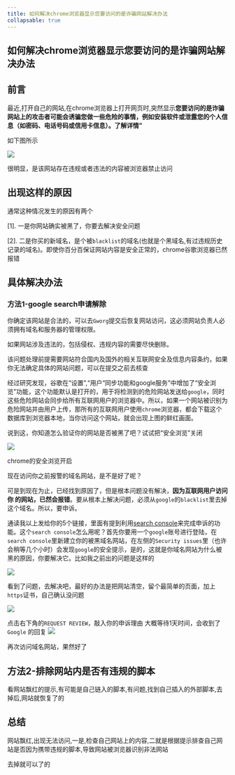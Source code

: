 ```yaml
---
title: 如何解决chrome浏览器显示您要访问的是诈骗网站解决办法
collapsable: true
---
```


## 如何解决chrome浏览器显示您要访问的是诈骗网站解决办法

## 前言

最近,打开自己的网站,在chrome浏览器上打开网页时,突然显示**您要访问的是诈骗网站上的攻击者可能会诱骗您做一些危险的事情，例如安装软件或泄露您的个人信息（如密码、电话号码或信用卡信息）。了解详情”**

如下图所示

![](https://s1.ax1x.com/2022/12/11/zhkkw9.png)

很明显，是该网站存在违规或者违法的内容被浏览器禁止访问

## 出现这样的原因

通常这种情况发生的原因有两个

[1]. 一是你网站确实被黑了，你要去解决安全问题

[2]. 二是你买的新域名，是个被`blacklist`的域名(也就是个黑域名,有过违规历史记录的域名)。即使你百分百保证网站内容是安全正常的，chrome谷歌浏览器已然报错

## 具体解决办法

### 方法1-google search申请解除

你确定该网站是合法的，可以去`Gworg`提交后恢复网站访问，这必须网站负责人必须拥有域名和服务器的管理权限。

如果网站涉及违法的，包括侵权、违规内容的需要尽快删除。

该问题处理前提需要网站符合国内及国外的相关互联网安全及信息内容条约，如果你无法确定具体的网站问题，可以在提交之前去核查

经过研究发现，谷歌在“设置”,“用户“同步功能和google服务”中增加了“安全浏览”功能，这个功能默认是打开的，用于将检测到的危险网站发送给`google`，同时这些危险网站会同步给所有互联网用户的浏览器中。所以，如果一个网站被识别为危险网站并由用户上传，那所有的互联网用户使用`chrome`浏览器，都会下载这个数据库到浏览器本地，当你访问这个网站，就会出现上图的鲜红画面。

说到这，你知道怎么验证你的网站是否被黑了吧？试试把“安全浏览”关闭

![](https://moneyslow.com/wp-content/uploads/2020/01/googleerror2.jpeg)

chrome的安全浏览开启

现在访问你之前报警的域名网站，是不是好了呢？

可是到现在为止，已经找到原因了，但是根本问题没有解决，**因为互联网用户访问你 的网站，已然会报错**。要从根本上解决问题，必须从`google`的`blacklist`里去掉这个域名。所以，要申诉。

通读我以上发给你的5个链接，里面有提到利用[search console](https://search.google.com/)来完成申诉的功能。这个`search console`怎么用呢？首先你要用一个`google`账号进行登陆，在`search console`里新建立你的被黑域名网站，在左侧的`Security issues`里（也许会稍等几个小时）会发现`google`的安全提示，是的，这就是你域名网站为什么被黑的原因，你要解决它。比如我之前出的问题是这样的

![](https://moneyslow.com/wp-content/uploads/2020/01/google1.jpeg)

看到了问题，去解决吧，最好的办法是把网站清空，留个最简单的页面，加上`https`证书，自己确认没问题

![](https://moneyslow.com/wp-content/uploads/2020/01/paimapi.jpeg)

点击右下角的`REQUEST REVIEW`，敲入你的申诉理由
大概等待1天时间，会收到了`Google` 的回复
![](https://moneyslow.com/wp-content/uploads/2020/01/googleerror3.jpeg)

再次访问域名网站，果然好了

## 方法2-排除网站内是否有违规的脚本

看网站飘红的提示,有可能是自己链入的脚本,有问题,找到自己插入的外部脚本,去掉后,网站就恢复了的

## 总结

网站飘红,出现无法访问,一是,检查自己网站上的内容,二就是根据提示排查自己网站是否因为携带违规的脚本,导致网站被浏览器识别非法网站

去掉就可以了的

<footer-FooterLink :isShareLink="false" :isDaShang="true" />
<footer-FeedBack />